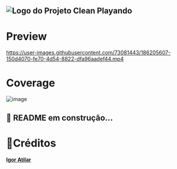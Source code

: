 ## ![Logo do Projeto](https://user-images.githubusercontent.com/73081443/186205443-b16c3274-30f7-4d1f-a1c8-650ca71330d0.png) Clean Playando

# Preview

https://user-images.githubusercontent.com/73081443/186205607-150d4070-fe70-4d54-8822-dfa96aadef44.mp4

# Coverage

![image](https://user-images.githubusercontent.com/73081443/186206290-d53f5188-0c2b-458e-9c8b-fb2c3c8c6d3d.png)


## :hammer: README em construção...


# :star2:Créditos

<b>[Igor Atilar](https://www.linkedin.com/in/igor-atilar/)</b>
